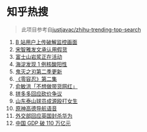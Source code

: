 # 知乎热搜

> 此项目参考自[justjavac/zhihu-trending-top-search](https://github.com/justjavac/zhihu-trending-top-search/blob/main/utils.ts)

<!-- BEGIN -->
  <!-- 最后更新时间:Tue Jan 18 2022 11:09:55 GMT+0000 (Coordinated Universal Time) -->
  1. [B 站用户上传破解监控画面](https://www.zhihu.com/search?q=b站监控画面)
1. [宋智雅发文承认用假货](https://www.zhihu.com/search?q=宋智雅)
1. [富士山岩浆正在活动](https://www.zhihu.com/search?q=富士山)
1. [海淀发现 1 例核酸阳性](https://www.zhihu.com/search?q=北京疫情)
1. [鬼灭之刃第二季更新](https://www.zhihu.com/search?q=鬼灭之刃)
1. [《零容忍》第二集](https://www.zhihu.com/search?q=零容忍)
1. [俞敏洪「不想做带货网红」](https://www.zhihu.com/search?q=俞敏洪)
1. [拼多多回应砍价争议](https://www.zhihu.com/search?q=拼多多)
1. [山东泰山球员成源殴打女生](https://www.zhihu.com/search?q=成源)
1. [原神高德导航语音](https://www.zhihu.com/search?q=原神)
1. [外交部回应英国封杀华为](https://www.zhihu.com/search?q=英国封杀华为)
1. [中国 GDP 破 110 万亿元](https://www.zhihu.com/search?q=GDP)
  <!-- END -->